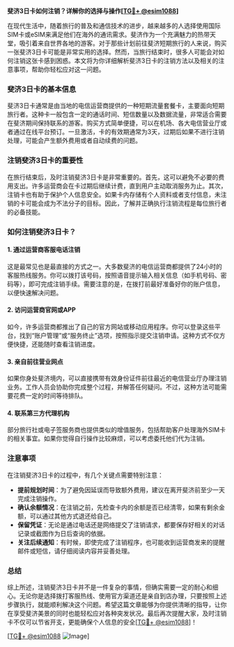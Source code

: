 **斐济3日卡如何注销？详解你的选择与操作[[TG💪+ @esim1088](https://t.me/s/esim1088)]**

在现代生活中，随着旅行的普及和通信技术的进步，越来越多的人选择使用国际SIM卡或eSIM来满足他们在海外的通讯需求。斐济作为一个充满魅力的热带天堂，吸引着来自世界各地的游客。对于那些计划前往斐济短期旅行的人来说，购买一张斐济3日卡可能是非常实用的选择。然而，当旅行结束时，很多人可能会对如何注销这张卡感到困惑。本文将为你详细解析斐济3日卡的注销方法以及相关的注意事项，帮助你轻松应对这一问题。

### 斐济3日卡的基本信息

斐济3日卡通常是由当地的电信运营商提供的一种短期流量套餐卡，主要面向短期旅行者。这种卡一般包含一定的通话时间、短信数量以及数据流量，非常适合需要在斐济期间保持联系的游客。购买方式简单便捷，可以在机场、各大电信营业厅或者通过在线平台预订。一旦激活，卡的有效期通常为3天，过期后如果不进行注销处理，可能会产生额外费用或者自动续费的问题。

### 注销斐济3日卡的重要性

在旅行结束后，及时注销斐济3日卡是非常重要的。首先，这可以避免不必要的费用支出。许多运营商会在卡过期后继续计费，直到用户主动取消服务为止。其次，注销卡也有助于保护个人信息安全。如果卡内存储有个人资料或者支付信息，未注销的卡可能会成为不法分子的目标。因此，了解并正确执行注销流程是每位旅行者的必备技能。

### 如何注销斐济3日卡？

#### 1. **通过运营商客服电话注销**
这是最常见也是最直接的方式之一。大多数斐济的电信运营商都提供了24小时的客服热线服务。你可以拨打该号码，按照语音提示输入相关信息（如手机号码、密码等），即可完成注销手续。需要注意的是，在拨打前最好准备好你的账户信息，以便快速解决问题。

#### 2. **访问运营商官网或APP**
如今，许多运营商都推出了自己的官方网站或移动应用程序。你可以登录这些平台，找到“账户管理”或“服务终止”选项，按照指示提交注销申请。这种方式不仅方便快捷，还能随时查看注销进度。

#### 3. **亲自前往营业网点**
如果你身处斐济境内，可以直接携带有效身份证件前往最近的电信营业厅办理注销业务。工作人员会协助你完成整个过程，并解答任何疑问。不过，这种方法可能需要花费一定的时间等待排队。

#### 4. **联系第三方代理机构**
部分旅行社或电子签服务商也提供类似的增值服务，包括帮助客户处理海外SIM卡的相关事宜。如果你觉得自行操作比较麻烦，可以考虑委托他们代为注销。

### 注意事项

在注销斐济3日卡的过程中，有几个关键点需要特别注意：

- **提前规划时间**：为了避免因延误而导致额外费用，建议在离开斐济前至少一天完成注销操作。
- **确认余额情况**：在注销之前，先检查卡内的余额是否已经清零，如果有剩余金额，可以通过其他方式退还给自己。
- **保留凭证**：无论是通过电话还是网络提交了注销请求，都要保存好相关的对话记录或截图作为日后查询的依据。
- **关注后续通知**：有时候，即使完成了注销程序，也可能收到运营商发来的提醒邮件或短信，请仔细阅读内容并妥善处理。

### 总结

综上所述，注销斐济3日卡并不是一件复杂的事情，但确实需要一定的耐心和细心。无论你是选择拨打客服热线、使用官方渠道还是亲自到店办理，只要按照上述步骤执行，就能顺利解决这个问题。希望这篇文章能够为你提供清晰的指导，让你在享受斐济美景的同时也能轻松应对各种突发状况。最后再次提醒大家，及时注销卡不仅可以节省开支，更能确保个人信息的安全[[TG💪+ @esim1088](https://t.me/s/esim1088)]！

[[TG💪+ @esim1088](https://t.me/s/esim1088) ![Image](https://i.postimg.cc/4NQfJmqS/Snipaste-2025-05-13-00-14-12.png)]